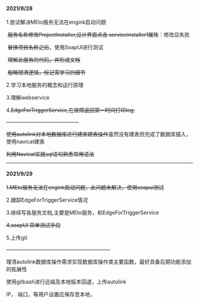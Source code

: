 #### 2021/9/28

1.尝试解决MEto服务无法在engink启动问题

​	~~服务名称修改ProjectInstaller,设计界面点击	serviceinstaller1属性~~：修改后失败

​	~~替换项目名称之后~~，使用SoapUI进行测试

​	~~理解此服务的代码，并形成文档~~

​	~~粗略理清逻辑，标记需学习的细节~~

2.学习本地服务的概念和运行原理

3.理解webservice

4.~~EdgeForTriggerService,在故障返回第一时间打印log;~~

——————————————

~~使用autolink对本地数据库进行建库建表操作~~虽然没有建表但完成了数据库插入，使用navicat建表

~~利用Navicat实践sql语句熟悉常用语法~~

----------



#### 2021/9/29

~~1.MEto服务无法在engink启动问题，此问题未解决，使用soapui测试~~

2.跟踪EdgeForTriggerService情况

3.继续写各服务文档,主要是MEto服务，和EdgeForTriggerService

~~4.soapUI 简单测试手段~~

5.上传git

————————————————————

理清autolink数据库操作需求实现数据库操作类主要函数，最好具备后期功能添加的拓展性

使用gitbash进行远端及本地版本回退，上传autolink

IP， 端口，等用户设置应保存至本地，



